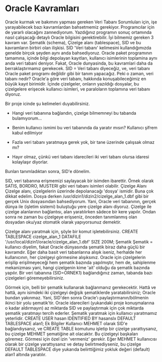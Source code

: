 # Oracle Kavramları

Oracle kurmak ve bakımını yapması gereken Veri Tabanı Sorumluları
için, işe yarayabilecek bazı kavramlardan bahsetmemiz
gerekiyor. Programcılar için de yararlı olacağını
zannediyorum. Yazdığınız programın sonuç ortamında nasıl çalışacağı
detaylı Oracle bilgisini gerektirebilir.  İyi bilmemiz gereken 3
kavram var. Şematik (schema), Çizelge alanı (tablespace), SID ve bu
kavramların birbiri olan ilişkisi.  SID 'Veri tabanı' kelimesini
kullandığımızda genelde birçok şeyden aynı anda bahsediyoruz. Oracle
paket programının tamamına, içinde bilgi depolayan kayıtları,
kullanıcı isimlerinin toplamina aynı anda veri tabani deniyor. Fakat,
Oracle dunyasinda, bu kavramlari daha da berraklaştırmamız
gerekecek. SID = Veri tabanı diyeceğiz, ve, veri tabanı Oracle paket
programı değildir gibi bir tanım yapacağız.  Peki o zaman, veri tabanı
nedir?  Oracle'a göre veri tabanı, hakkında konuşabileceğimiz en büyük
kayıt birimidir. İçinde çizelgeler, onların yazıldığı dosyalar, bu
çizelgelere erişecek kullanıcı isimleri, ve paraloların toplamına veri
tabanı diyoruz.

Bir proje icinde şu kelimeleri duyabilirsiniz.

* Hangi veri tabanına bağlandın, çizelge bilmemneyi bu tabanda
bulamıyorum...

* Benim kullanıcı ismimi bu veri tabanında da yaratır mısın? Kullanıcı
şifrem kabul edilmiyor

* Fazla veri tabanı yaratmaya gerek yok, bir tane üzerinde çalışsak
olmaz mı?

* Hayır olmaz, çünkü veri tabanı idarecileri iki veri tabanı olursa
idaresi kolaylaşır diyorlar.

Bunları tanımladıktan sonra, SID'e dönelim.

SID, veri tabanına erişmemizi saylayacak bir isimden ibarettir. Örnek
olarak SATIS, BORDRO, MUSTERI gibi veri tabanı isimleri olabilir.
Çizelge Alanı Çizelge alanı, çizelgelerin üzerinde depolanacağı
'dosya' ismidir. Buna çok dikkat edelim. Dosya derken
/usr/dizin1/dizin2/cizelge_alan_1.dbf gibi bir gerçek Unix dosyasından
bahsediyorum. Yani, Oracle veri tabanının, gerçek dünya ile (işletim
sistemi) buluştuğu yere çizelge alanı diyoruz.  Çizelge ile çizelge
alanlarının bağlantısı, alan yaratılırken sâdece bir kere
yapılır. Ondan sonra ne zaman bu çizelgeye erişseniz, önceden
tanımlanmış olan dosyadan oku/yaz otomatik olarak yapıyorsunuz
demektir.

Çizelge alanı yaratmak için, şöyle bir komut işletebilirsiniz.  CREATE
TABLESPACE cizelge_alan_1 DATAFILE
'/usr/local/dizin1/oracle/cizelge_alan_1.dbf' SIZE 200M; Şematik
Şematik = kullanıcı diyelim, fakat Oracle dünyasında şematik biraz
daha güçlü bir kavramdır. Eğer daha basit veri tabanlarına alışık
iseniz, herhalde her kullanıcının, her çizelgeyi görmesine
alışıksınız. Oracle için çizelgelerin erişilip erişilmeyeceği hem
şematik bazında yapılmıştır, hem de, sahiplenme mekanizması yani,
hangi çizelgenin kime 'ait' olduğu da şematik bazında yapılır. Bir
veri tabanına (SID=ORNEK1) bağlandığınız zaman, tabanda bazı
çizelgeleri göremeyebilirsiniz.

Görmek için, belli bir şematik kullanarak bağlanmanız
gerekecektir. Hattâ ve hattâ, aynı isimdeki iki çizelgeyi değişik
şematiklerde yaratabilirsiniz; Oracle bundan yakınmaz. Yani, SID'den
sonra Oracle'ı paylaştırmanın/bölmenin ikinci bir yolu şematik'tir.
Oracle idarecileri (yukarıdaki proje konuşmalarına o kadar aldırmayın)
az miktarda SID ve paylaştırmak için çok miktarda şematik yaratmayı
tercih ederler.  Şematik yaratmak için kullanıcı yaratmamız
yeterlidir.  CREATE USER hasan IDENTIFIED BY hasanslx DEFAULT
TABLESPACE alan1; Ek Bilgiler Kullanıcı MEHMET olarak SID'e
bağlandıysanız, ve CREATE TABLE komutunu işletip bir çizelge
yarattıysanız, bu çizelge MEHMET şematiğine ait olacaktır.  Bu
çizelgeyi başkaları göremez. Görmesi için özel izin 'vermeniz'
gerekir.  Eğer MEHMET kullanıcısı olarak bir çizelge yarattıysanız ve
detay belirtmediyseniz, bu çizelge DEFAULT TABLESPACE diye yukarıda
belirttiğimiz yokluk değeri (default) alan1 altında yaratılır.





